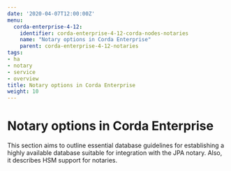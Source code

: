 ```yaml
---
date: '2020-04-07T12:00:00Z'
menu:
  corda-enterprise-4-12:
    identifier: corda-enterprise-4-12-corda-nodes-notaries
    name: "Notary options in Corda Enterprise"
    parent: corda-enterprise-4-12-notaries
tags:
- ha
- notary
- service
- overview
title: Notary options in Corda Enterprise
weight: 10
---
```



# Notary options in Corda Enterprise

This section aims to outline essential database guidelines for establishing a highly available database suitable for integration with the JPA notary. Also, it describes HSM support for notaries.
